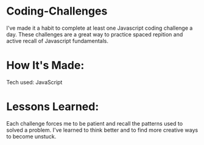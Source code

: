 # Coding-Challenges

I've made it a habit to complete at least one Javascript coding challenge a day. These challenges are a great way to practice spaced repition and active recall of Javascript fundamentals.




# How It's Made:

Tech used: JavaScript



# Lessons Learned:

Each challenge forces me to be patient and recall the patterns used to solved a problem. I've learned to think better and to find more creative ways to become unstuck.
